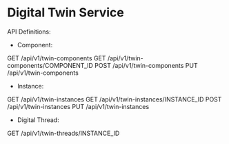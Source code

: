# Digital Twin Service

API Definitions:

- Component:

GET /api/v1/twin-components
GET /api/v1/twin-components/COMPONENT_ID
POST /api/v1/twin-components
PUT /api/v1/twin-components

- Instance:

GET /api/v1/twin-instances
GET /api/v1/twin-instances/INSTANCE_ID
POST /api/v1/twin-instances
PUT /api/v1/twin-instances

- Digital Thread:

GET /api/v1/twin-threads/INSTANCE_ID
